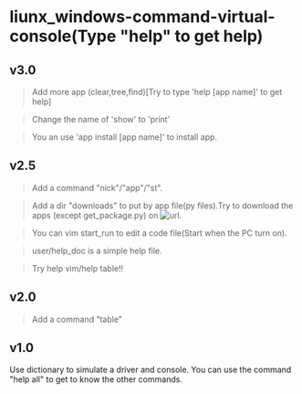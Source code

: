# liunx_windows-command-virtual-console(Type "help" to get help)

## v3.0

> Add more app (clear,tree,find)\[Try to type 'help \[app name\]' to get help\]

> Change the name of 'show' to 'print'

> You an use 'app install \[app name\]' to install app.


## v2.5

> Add a command "nick"/"app"/"st".

> Add a dir "downloads" to put by app file(py files).Try to download the apps (except get_package.py) on ![url](https://github.com/wzm-2007/liunx_windows-command-virtual-console/tree/main/downloads).

> You can vim start_run to edit a code file(Start when the PC turn on).

> user/help_doc is a simple help file.

>Try help vim/help table!!

## v2.0

> Add a command "table"

## v1.0

Use dictionary to simulate a driver and console.
You can use the command "help all" to get to know the other commands.
